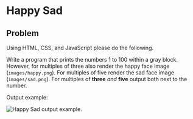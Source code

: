 # Happy Sad

## Problem
Using HTML, CSS, and JavaScript please do the following.

Write a program that prints the numbers 1 to 100 within a gray block. However, for multiples of three also render the happy face image (`images/happy.png`). For multiples of five render the sad face image (`images/sad.png`). For multiples of **three** _and_ **five** output both next to the number.

Output example:

![Happy Sad output example.](doc/HappySadDemo.png)